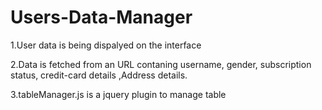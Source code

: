 # Users-Data-Manager
1.User data is being dispalyed on the interface

2.Data is fetched from an URL contaning username, gender, subscription status, credit-card details ,Address details.

3.tableManager.js is a jquery plugin to manage table
